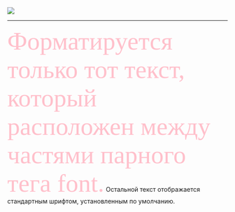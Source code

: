 <gif align="center"> 
  <img src="https://media3.giphy.com/media/ihkiOFNsjcVVTgQHLe/giphy.gif?cid=ecf05e47yrm0r02nk193ekbiaww2cqabl515isyqb9rng6bk&rid=giphy.gif&ct=g" />
</gif>

---

<tex>
<font size="7" color="#ffc0cb" face="Times New Roman"><big>Форматируется только тот текст, который расположен между частями парного тега font.</big></font>
Остальной текст отображается стандартным шрифтом, установленным по умолчанию.
</tex>
